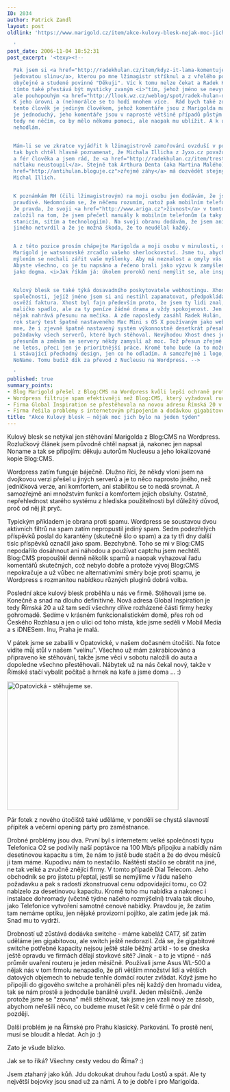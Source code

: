 ```yaml
---
ID: 2034
author: Patrick Zandl
layout: post
oldlink: 'https://www.marigold.cz/item/akce-kulovy-blesk-nejak-moc-jich-bylo-na-jeden-tyden

  '
post_date: 2006-11-04 18:52:31
post_excerpt: '<texy><!--

  Pak jsem si <a href="http://radekhulan.cz/item/kdyz-it-lama-komentuje-it">přečetl
  jedovatou slinu</a>, kterou po mne lžimagistr stříknul a z vřelého poděkování je
  obyčejné a studené povinné "Děkuji". Víc k tomu nelze čekat a Radek Hulán pro mne
  tímto také přestává být mysticky zvaným <i>"tím, jehož jméno se nevyslovuje"</i>,
  ale pouhopouhým <a href="http://llook.wz.cz/weblog/spot/radek-hulan-neni-magistr.php">lžimagistrem</a>.
  K jeho úrovni a (ne)morálce se to hodí mnohem více.  Rád bych také zdůraznil, že
  tento člověk je jediným člověkem, jehož komentáře jsou z Marigolda mazány. Důvod
  je jednoduchý, jeho komentáře jsou v naprosté většině případů půstým výmyslem, demagogií,
  tedy ne něčím, co by mělo někomu pomoci, ale naopak mu ublížit. A k ubližování přispívat
  nehodlám.


  Mám-li se ve zkratce vyjádřit k lžimagistrově zamořování ovzduší v poslední době,
  tak bych chtěl hlavně poznamenat, že Michala Illicha z Jyxo.cz považuji za morálního
  a fér člověka a jsem rád, že <a href="http://radekhulan.cz/item/trestni-oznameni-antihulan-a-michal-illich">lžimagistrově
  nátlaku neustoupil</a>. Stejně tak Arthura Denta (aka Martina Malého), jenž se <a
  href="http://antihulan.bloguje.cz">zřejmě záhy</a> má dozvědět stejný odsudek, jako
  Michal Illich.


  K poznámkám RH (čili lžimagistrovým) na moji osobu jen dodávám, že jsou vlastně
  pravdivé. Nedomnívám se, že něčemu rozumím, natož pak mobilním telefonům a telekomunikacím.
  Je pravda, že svoji <a href="http://www.ariga.cz">živnost</a> v tomto oboru jsem
  založil na tom, že jsem přečetl manuály k mobilním telefonům (a taky základnovým
  stanicím, sítím a technologiím). Na svoji obranu dodávám, že jsem ani nikdy nic
  jiného netvrdil a že je možná škoda, že to neudělal každý.


  A z této pozice prosím chápejte Marigolda a moji osobu v minulosti, dnes i v budoucnosti.
  Marigold je watsonovské zrcadlo vašeho sherlockovství. Jsme tu, abychom ostentativním
  mýlením se nechali zářit vaše myšlenky. Aby má neznalost a omyly vás téhož vyvarovali.
  Abyste všechno, co je tu napsáno a řečeno brali jako výzvu k zamyšlení, nikoliv
  jako dogma. <i>Jak říkám já: úkolem proroků není nemýlit se, ale inspirovat.   </i>


  Kulový blesk se také týká dosavadního poskytovatele webhostingu. Xhost byl prodán
  společnosti, jejíž jméno jsem si ani nestihl zapamatovat, předpokládám, že mi ho
  osvěží faktura. Xhost byl fajn především proto, že jsem ty lidi znal, sem tam to
  maličko spadlo, ale za ty peníze žádné drama a vždy spokojenost. Jen ta změna tak
  nějak nahrává přesunu na mečíka. A zde naposledy zasáhl Radek Hulán, když publikoval
  rok starý test špatně nastaveného Mac Mini s OS X používaným jako web server. Uklidnilo
  mne, že i zjevně špatně nastavený systém výkonnostně desetkrát přesahuje současné
  požadavky všech serverů, které bych stěhoval. Nevýhodou Xhost dnes je, že díky nejrůznějším
  přesunům a změnám se servery někdy zamyslí až moc. Tož přesun zřejmě bude, ale pravděpodobně
  ne letos, přeci jen je prioritnější práce. Kromě toho bude (a to možná letos) vyměněn
  i stávající přechodný design, jen co ho odladím. A samozřejmě i logo, co sem dal
  NoName. Tomu budiž dík za převod z Nucleusu na Wordpress. -->

  '
published: true
summary_points:
- Blog Marigold přešel z Blog:CMS na Wordpress kvůli lepší ochraně proti spamu.
- Wordpress filtruje spam efektivněji než Blog:CMS, který vyžadoval ruční zásahy.
- Firma Global Inspiration se přestěhovala na novou adresu Římská 20 v Praze.
- Firma řešila problémy s internetovým připojením a dodávkou gigabitového switche.
title: "Akce Kulový blesk – nějak moc jich bylo na jeden týden"
---
```


<texy>Kulový blesk se netýkal jen stěhování Marigolda z Blog:CMS na Wordpress. Rozlučkový článek jsem původně chtěl napsat já, nakonec jen napsal Noname a tak se připojím: děkuju autorům Nucleusu a jeho lokalizované kopie Blog:CMS. 

Wordpress zatím funguje báječně. Dlužno říci, že někdy vloni jsem na dvojkovou verzi přešel u jiných serverů a je to něco naprosto jiného, než jedničková verze, ani komfortem, ani stabilitou se to nedá srovnat. A samozřejmě ani množstvím funkcí a komfortem jejich obsluhy. Ostatně, nepřehlednost starého systému z hlediska použitelnosti byl důležitý důvod, proč od něj jít pryč. 

Typickým příkladem je obrana proti spamu. Wordpress se soustavou dvou aktivních filtrů na spam zatím nepropustil jediný spam. Sedm podezřelých příspěvků poslal do karantény (skutečně šlo o spam) a za ty tři dny další tisíc příspěvků označil jako spam. Bezchybně. Toho se mi v Blog:CMS nepodařilo dosáhnout ani náhodou a používat captchu jsem nechtěl. Blog:CMS propouštěl denně několik spamů a naopak vyhazoval řadu komentářů skutečných, což nebylo dobře a protože vývoj Blog:CMS nepokračuje a už vůbec ne alternativními směry boje proti spamu, je Wordpress s rozmanitou nabídkou různých pluginů dobrá volba.   

Poslední akce kulový blesk proběhla u nás ve firmě. Stěhovali jsme se. Konečně a snad na dlouho definitivně. Nová adresa Global Inspiration je tedy Římská 20 a už tam sedí všechny dříve rozházené části firmy hezky pohromadě. Sedíme v krásném funkcionalistickém domě, přes roh od Českého Rozhlasu a jen o ulici od toho místa, kde jsme seděli v Mobil Media a s iDNESem. Inu, Praha je malá. 

V pátek jsme se zabalili v Opatovické, v našem dočasném útočišti. Na fotce vidíte můj stůl v našem "velínu". Všechno už mám zakrabicováno a připraveno ke stěhování, takže jsme věci v sobotu naložili do auta a dopoledne všechno přestěhovali. Nábytek už na nás čekal nový, takže v Římské stačí vybalit počítač a hrnek na kafe a jsme doma ... :)

<img src="http://www.marigold.cz/wp-content/obrazky/03112006%28001%29.jpg" width="400" height="300" alt="Opatovická - stěhujeme se. " title="Opatovická - stěhujeme se. " />

Pár fotek z nového útočiště také uděláme, v pondělí se chystá slavností přípitek a večerní opening párty pro zaměstnance. 

Drobné problémy jsou dva. První byl s internetem: velké společnosti typu Telefonica O2 se podivily naší poptávce  na 100 Mb/s přípojku a nabídly nám desetinovou kapacitu s tím, že nám to jistě bude stačit a že do dvou měsíců ji tam máme. Kupodivu nám to nestačilo. Naštěstí stačilo se obrátit na jiné, ne tak velké a zvučně znějící firmy. V tomto případě Dial Telecom. Jeho obchodník se pro jistotu přeptal, jestli se nemýlíme v řádu našeho požadavku a pak s radostí zkonstruoval cenu odpovídající tomu, co O2 nabízelo za desetinovou kapacitu. Kromě toho mu nabídka a nakonec i instalace dohromady (včetně týdne našeho rozmýšelní) trvala tak dlouho, jako Telefonice vytvoření samotné cenové nabídky. Pravdou je, že zatím tam nemáme optiku, jen nějaké provizorní pojítko, ale zatím jede jak má. Snad mu to vydrží. 

Drobností už zůstává dodávka switche - máme kabeláž CAT7, síť zatím uděláme jen gigabitovou, ale switch ještě nedorazil. Zdá se, že gigabitové switche potřebné kapacity nejsou ještě stále běžný artikl - to se dneska ještě opravdu ve firmách dělají stovkové sítě? Jinak - a to je vtipné - náš průměr uvaření routeru je jeden měsíčně. Používali jsme Asus WL-500 a nějak nás v tom frmolu nenapadlo, že při větším množství lidí a větších datových objemech to nebude tenhle domácí router zvládat. Když jsme ho připojili do gigového switche a proháněli přes něj každý den hromadu videa, tak se nám prostě a jednoduše banálně uvařil. Jeden měsíčně. Jenže protože jsme se "zrovna" měli stěhovat, tak jsme jen vzali nový ze zásob, abychom neřešili něco, co budeme muset řešit v celé firmě o pár dní později.

Další problém je na Římské pro Prahu klasický. Parkování. To prostě není, musí se bloudit a hledat. Ach jo :)

Zato je všude blízko. 

Jak se to říká? Všechny cesty vedou do Říma? :)

Jsem ztahaný jako kůň. Jdu dokoukat druhou řadu Lostů a spát. Ale ty největší bojovky jsou snad už za námi. A to je dobře i pro Marigolda.